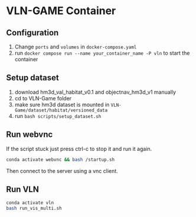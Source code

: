 # VLN-GAME Container

## Configuration
1. Change `ports` and `volumes` in `docker-compose.yaml`
2. run `docker compose run --name your_container_name -P vln` to start the container

## Setup dataset
1. download hm3d_val_habitat_v0.1 and objectnav_hm3d_v1 manually
2. cd to VLN-Game folder
3. make sure hm3d dataset is mounted in `VLN-Game/dataset/habitat/versioned_data`
4. run `bash scripts/setup_dataset.sh`

## Run webvnc
If the script stuck just press ctrl-c to stop it and run it again.
```bash
conda activate webvnc && bash /startup.sh
```
Then connect to the server using a vnc client.

## Run VLN
```bash
conda activate vln
bash run_vis_multi.sh
```